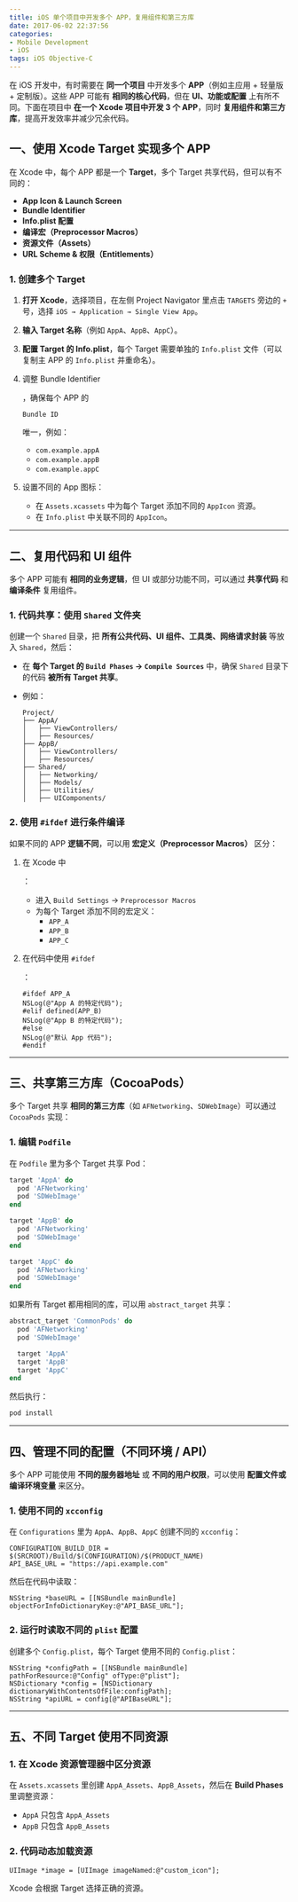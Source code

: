 ```yaml
---
title: iOS 单个项目中开发多个 APP，复用组件和第三方库
date: 2017-06-02 22:37:56
categories: 
- Mobile Development 
- iOS
tags: iOS Objective-C
---
```




在 iOS 开发中，有时需要在 **同一个项目** 中开发多个 **APP**（例如主应用 + 轻量版 + 定制版）。这些 APP 可能有 **相同的核心代码**，但在 **UI、功能或配置** 上有所不同。下面在项目中 **在一个 Xcode 项目中开发 3 个 APP**，同时 **复用组件和第三方库**，提高开发效率并减少冗余代码。



## **一、使用 Xcode Target 实现多个 APP**

在 Xcode 中，每个 APP 都是一个 **Target**，多个 Target 共享代码，但可以有不同的：

- **App Icon & Launch Screen**
- **Bundle Identifier**
- **Info.plist 配置**
- **编译宏（Preprocessor Macros）**
- **资源文件（Assets）**
- **URL Scheme & 权限（Entitlements）**

### **1. 创建多个 Target**

1. **打开 Xcode**，选择项目，在左侧 Project Navigator 里点击 `TARGETS` 旁边的 `+` 号，选择 `iOS → Application → Single View App`。

2. **输入 Target 名称**（例如 `AppA`、`AppB`、`AppC`）。

3. **配置 Target 的 Info.plist**，每个 Target 需要单独的 `Info.plist` 文件（可以复制主 APP 的 `Info.plist` 并重命名）。

4. 调整 Bundle Identifier

   ，确保每个 APP 的 

   ```
   Bundle ID
   ```

    唯一，例如：

   - `com.example.appA`
   - `com.example.appB`
   - `com.example.appC`

5. 设置不同的 App 图标：

   - 在 `Assets.xcassets` 中为每个 Target 添加不同的 `AppIcon` 资源。
   - 在 `Info.plist` 中关联不同的 `AppIcon`。

------

## **二、复用代码和 UI 组件**

多个 APP 可能有 **相同的业务逻辑**，但 UI 或部分功能不同，可以通过 **共享代码** 和 **编译条件** 复用组件。

### **1. 代码共享：使用 `Shared` 文件夹**

创建一个 `Shared` 目录，把 **所有公共代码、UI 组件、工具类、网络请求封装** 等放入 `Shared`，然后：

- 在 **每个 Target 的 `Build Phases` → `Compile Sources`** 中，确保 `Shared` 目录下的代码 **被所有 Target 共享**。

- 例如：

  ```
  Project/
  ├── AppA/
  │   ├── ViewControllers/
  │   ├── Resources/
  ├── AppB/
  │   ├── ViewControllers/
  │   ├── Resources/
  ├── Shared/
  │   ├── Networking/
  │   ├── Models/
  │   ├── Utilities/
  │   ├── UIComponents/
  ```

### **2. 使用 `#ifdef` 进行条件编译**

如果不同的 APP **逻辑不同**，可以用 **宏定义（Preprocessor Macros）** 区分：

1. 在 Xcode 中

   ：

   - 进入 `Build Settings` → `Preprocessor Macros`
   - 为每个 Target 添加不同的宏定义：
     - `APP_A`
     - `APP_B`
     - `APP_C`

2. 在代码中使用 `#ifdef`

   ：

   ```objc
   #ifdef APP_A
   NSLog(@"App A 的特定代码");
   #elif defined(APP_B)
   NSLog(@"App B 的特定代码");
   #else
   NSLog(@"默认 App 代码");
   #endif
   ```

------

## **三、共享第三方库（CocoaPods）**

多个 Target 共享 **相同的第三方库**（如 `AFNetworking`、`SDWebImage`）可以通过 `CocoaPods` 实现：

### **1. 编辑 `Podfile`**

在 `Podfile` 里为多个 Target 共享 Pod：

```ruby
target 'AppA' do
  pod 'AFNetworking'
  pod 'SDWebImage'
end

target 'AppB' do
  pod 'AFNetworking'
  pod 'SDWebImage'
end

target 'AppC' do
  pod 'AFNetworking'
  pod 'SDWebImage'
end
```

如果所有 Target 都用相同的库，可以用 `abstract_target` 共享：

```ruby
abstract_target 'CommonPods' do
  pod 'AFNetworking'
  pod 'SDWebImage'

  target 'AppA'
  target 'AppB'
  target 'AppC'
end
```

然后执行：

```sh
pod install
```

------

## **四、管理不同的配置（不同环境 / API）**

多个 APP 可能使用 **不同的服务器地址** 或 **不同的用户权限**，可以使用 **配置文件或编译环境变量** 来区分。

### **1. 使用不同的 `xcconfig`**

在 `Configurations` 里为 `AppA`、`AppB`、`AppC` 创建不同的 `xcconfig`：

```
CONFIGURATION_BUILD_DIR = $(SRCROOT)/Build/$(CONFIGURATION)/$(PRODUCT_NAME)
API_BASE_URL = "https://api.example.com"
```

然后在代码中读取：

```objc
NSString *baseURL = [[NSBundle mainBundle] objectForInfoDictionaryKey:@"API_BASE_URL"];
```

### **2. 运行时读取不同的 `plist` 配置**

创建多个 `Config.plist`，每个 Target 使用不同的 `Config.plist`：

```objc
NSString *configPath = [[NSBundle mainBundle] pathForResource:@"Config" ofType:@"plist"];
NSDictionary *config = [NSDictionary dictionaryWithContentsOfFile:configPath];
NSString *apiURL = config[@"APIBaseURL"];
```

------

## **五、不同 Target 使用不同资源**

### **1. 在 Xcode 资源管理器中区分资源**

在 `Assets.xcassets` 里创建 `AppA_Assets`、`AppB_Assets`，然后在 **Build Phases** 里调整资源：

- `AppA` 只包含 `AppA_Assets`
- `AppB` 只包含 `AppB_Assets`

### **2. 代码动态加载资源**

```objc
UIImage *image = [UIImage imageNamed:@"custom_icon"];
```

Xcode 会根据 Target 选择正确的资源。